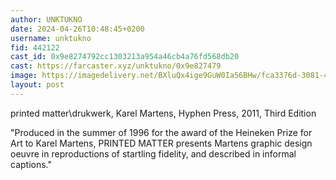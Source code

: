 ```yaml
---
author: UNKTUKNO
date: 2024-04-26T10:48:45+0200
username: unktukno
fid: 442122
cast_id: 0x9e8274792cc1303213a954a46cb4a76fd568db20
cast: https://farcaster.xyz/unktukno/0x9e827479
image: https://imagedelivery.net/BXluQx4ige9GuW0Ia56BHw/fca3376d-3081-4a95-ab2f-fe1f7bd81800/original
layout: post
---
```


printed matter\drukwerk, Karel Martens, Hyphen Press, 2011, Third Edition

"Produced in the summer of 1996 for the award of the Heineken Prize for Art to Karel Martens, PRINTED MATTER presents Martens graphic design oeuvre in reproductions of startling fidelity, and described in informal captions."

<img src='https://imagedelivery.net/BXluQx4ige9GuW0Ia56BHw/fca3376d-3081-4a95-ab2f-fe1f7bd81800/original' alt='' referrerpolicy='no-referrer'/>
<img src='https://imagedelivery.net/BXluQx4ige9GuW0Ia56BHw/8f59f0f1-5de2-4ce0-50b8-be5ca8d18200/original' alt='' referrerpolicy='no-referrer'/>
